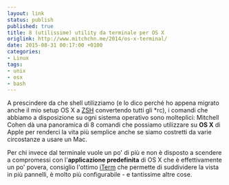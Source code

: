 ```yaml
---
layout: link
status: publish
published: true
title: 8 (utilissime) utility da terminale per OS X
origlink: http://www.mitchchn.me/2014/os-x-terminal/
date: 2015-08-31 00:17:00 +0100
categories:
- Linux
tags:
- unix
- osx
- bash
---
```


A prescindere da che shell utilizziamo (e lo dico perché ho appena migrato anche il mio setup OS X a [ZSH](http://www.zsh.org/) convertendo tutti gli *rc), i comandi che abbiamo a disposizione su ogni sistema operativo sono molteplici: Mitchell Cohen dà una panoramica di 8 comandi che possiamo utilizzare su **OS X** di Apple per renderci la vita più semplice anche se siamo costretti da varie circostanze a usare un Mac.

Per chi invece dal terminale vuole un po' di più e non è disposto a scendere a compromessi con l'**applicazione predefinita** di OS X che è effettivamente un po' povera, consiglio l'ottimo [iTerm](https://www.iterm2.com/index.html) che permette di suddividere la vista in più pannelli, è molto più configurabile - e tantissime altre cose.
